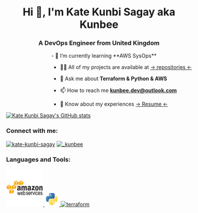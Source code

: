 <h1 align="center">Hi 👋, I'm Kate Kunbi Sagay aka Kunbee</h1>
<h3 align="center">A DevOps Engineer from United Kingdom</h3>

  
<div style="float: right;">
 - 🌱 I’m currently learning **AWS SysOps**

- 👨‍💻 All of my projects are available at [-> repositories <-](https://github.com/Katesagay?tab=repositories)

- 💬 Ask me about **Terraform & Python & AWS**

- 📫 How to reach me **kunbee.dev@outlook.com**

- 📄 Know about my experiences [-> Resume <-](https://docs.google.com/document/d/1ktyP9EJuRQd6ckL54Qq1VGPDvILTyiHBNIeZip0-JYk/edit?usp=sharing) </div>
                                               
[![Kate Kunbi Sagay's GitHub stats](https://github-readme-stats.vercel.app/api?username=Katesagay&theme=material-palenight&show_icons=true)](https://github.com/anuraghazra/github-readme-stats)



<h3 align="left">Connect with me:</h3>
<p align="left">
<a href="https://linkedin.com/in/kate-kunbi-sagay" target="blank"><img align="center" src="https://raw.githubusercontent.com/rahuldkjain/github-profile-readme-generator/master/src/images/icons/Social/linked-in-alt.svg" alt="kate-kunbi-sagay" height="30" width="40" /></a>
<a href="https://instagram.com/_kunbee" target="blank"><img align="center" src="https://raw.githubusercontent.com/rahuldkjain/github-profile-readme-generator/master/src/images/icons/Social/instagram.svg" alt="_kunbee" height="30" width="40" /></a>
</p>

<h3 align="left">Languages and Tools:</h3>
<p align="left"> <a href="https://aws.amazon.com" target="_blank"> <img src="https://raw.githubusercontent.com/devicons/devicon/master/icons/amazonwebservices/amazonwebservices-original-wordmark.svg" alt="aws" width="100" height="100"/> </a> <a href="https://www.python.org" target="_blank"> <img src="https://raw.githubusercontent.com/devicons/devicon/master/icons/python/python-original.svg" alt="python" width="40" height="40"/> </a>  <a href="https://www.terraform.io/" target="_blank"> <img src="https://www.datocms-assets.com/2885/1629941242-logo-terraform-main.svg" alt="terraform" width="100" height="100"/> </a> </p>

